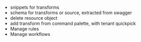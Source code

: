 - snippets for transforms
- schema for transforms or source, extracted from swagger
- delete resource object
- add transform from command palette, with tenant quickpick
- Manage rules
- Manage workflows